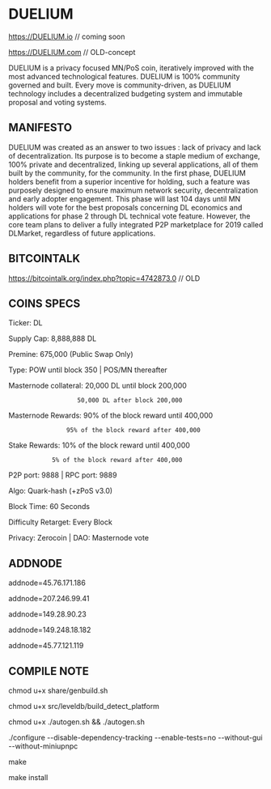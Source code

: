 # DUELIUM
https://DUELIUM.io  // coming soon

https://DUELIUM.com // OLD-concept

DUELIUM is a privacy focused MN/PoS coin, iteratively improved with the most advanced technological features.
DUELIUM is 100% community governed and built. Every move is community-driven, as DUELIUM technology includes a decentralized budgeting system and immutable proposal and voting systems.

## MANIFESTO ##

DUELIUM was created as an answer to two issues : lack of privacy and lack of decentralization. Its purpose is to become a staple medium of exchange, 100% private and decentralized, linking up several applications, all of them built by the community, for the community.
In the first phase, DUELIUM holders benefit from a superior incentive for holding, such a feature was purposely designed to ensure maximum network security, decentralization and early adopter engagement. This phase will last 104 days until MN holders will vote for the best proposals concerning DL economics and applications for phase 2 through DL technical vote feature.
However, the core team plans to deliver a fully integrated P2P marketplace for 2019 called DLMarket, regardless of future applications.

## BITCOINTALK ##

https://bitcointalk.org/index.php?topic=4742873.0  // OLD

## COINS SPECS ##

Ticker: DL

Supply Cap: 8,888,888 DL

Premine: 675,000 (Public Swap Only)

Type: POW until block 350 | POS/MN thereafter

Masternode collateral: 20,000 DL until block 200,000

                       50,000 DL after block 200,000

Masternode Rewards: 90% of the block reward until 400,000

                    95% of the block reward after 400,000

Stake Rewards: 10% of the block reward until 400,000
                
                5% of the block reward after 400,000  

P2P port: 9888 | RPC port: 9889

Algo: Quark-hash (+zPoS v3.0)

Block Time: 60 Seconds

Difficulty Retarget: Every Block

Privacy: Zerocoin | DAO: Masternode vote


## ADDNODE ##

addnode=45.76.171.186

addnode=207.246.99.41

addnode=149.28.90.23

addnode=149.248.18.182 

addnode=45.77.121.119


## COMPILE NOTE ##

chmod u+x share/genbuild.sh

chmod u+x src/leveldb/build_detect_platform

chmod u+x ./autogen.sh && ./autogen.sh

./configure --disable-dependency-tracking --enable-tests=no --without-gui --without-miniupnpc

make

make install
